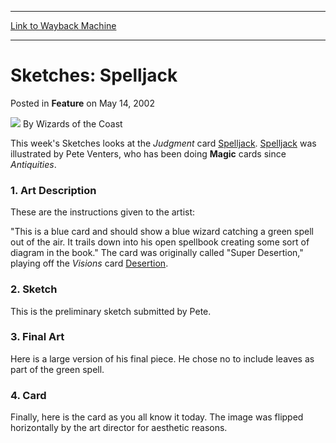 
---
[Link to Wayback Machine](https://web.archive.org/web/20220129134842/https://magic.wizards.com/en/articles/archive/feature/sketches-spelljack-2002-05-14)

[_metadata_:author]:- "Wizards of the Coast"
[_metadata_:description]:- "This week's Sketches looks at the Judgment card Spelljack. Spelljack was illustrated by Pete Venters, who has been doing Magic cards since Antiquities. 1. Art Description These are the instructions given to the artist: `This is a blue card and should show a blue wizard catching a green spell out of the air. It trails down into his open spellbook creating some sort of diagram"
[_metadata_:generator]:- "Drupal 7 (http://drupal.org)"
[_metadata_:node]:- "598116"
[_metadata_:publish_date]:- "2002-05-14"
[_metadata_:source]:- "div-main-content"
[_metadata_:title]:- "Sketches: Spelljack"
[_metadata_:wayback_capture_timestamp]:- "2022-01-29 13:48:42"
[_metadata_:wayback_raw_url]:- "https://web.archive.org/web/20220129134842id_/https://magic.wizards.com/en/articles/archive/feature/sketches-spelljack-2002-05-14"
[_metadata_:wayback_url]:- "https://magic.wizards.com/en/articles/archive/feature/sketches-spelljack-2002-05-14"
---


Sketches: Spelljack
===================



 Posted in **Feature**
 on May 14, 2002 






![](https://media.magic.wizards.com/styles/auth_small/public/images/person/wizards_author.jpg)
By Wizards of the Coast












This week's Sketches looks at the *Judgment* card [Spelljack](https://gatherer.wizards.com/Pages/Card/Details.aspx?name=Spelljack). [Spelljack](https://gatherer.wizards.com/Pages/Card/Details.aspx?name=Spelljack) was illustrated by Pete Venters, who has been doing **Magic** cards since *Antiquities*.


### 1. Art Description


These are the instructions given to the artist:


"This is a blue card and should show a blue wizard catching a green spell out of the air. It trails down into his open spellbook creating some sort of diagram in the book." The card was originally called "Super Desertion," playing off the *Visions* card [Desertion](https://gatherer.wizards.com/Pages/Card/Details.aspx?name=Desertion).


### 2. Sketch


This is the preliminary sketch submitted by Pete.


### 3. Final Art


Here is a large version of his final piece. He chose no to include leaves as part of the green spell.


### 4. Card


Finally, here is the card as you all know it today. The image was flipped horizontally by the art director for aesthetic reasons.








